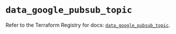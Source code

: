 # `data_google_pubsub_topic`

Refer to the Terraform Registry for docs: [`data_google_pubsub_topic`](https://registry.terraform.io/providers/hashicorp/google-beta/6.12.0/docs/data-sources/google_pubsub_topic).
